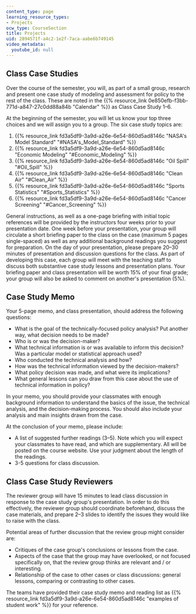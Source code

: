 ```yaml
---
content_type: page
learning_resource_types:
- Projects
ocw_type: CourseSection
title: Projects
uid: 2894571f-a4c2-1e2f-7aca-aabe6b749145
video_metadata:
  youtube_id: null
---
```


Class Case Studies
------------------

Over the course of the semester, you will, as part of a small group, research and present one case study of modeling and assessment for policy to the rest of the class. These are noted in the {{% resource_link 0e850efb-f3bb-771d-a847-27c0dd88a84b "Calendar" %}} as Class Case Study 1–6.

At the beginning of the semester, you will let us know your top three choices and we will assign you to a group. The six case study topics are:

1.  {{% resource_link fd3a5df9-3a9d-a26e-6e54-860d5ad8146c "NASA's Model Standard" "#NASA's_Model_Standard" %}}
2.  {{% resource_link fd3a5df9-3a9d-a26e-6e54-860d5ad8146c "Economic Modeling" "#Economic_Modeling" %}}
3.  {{% resource_link fd3a5df9-3a9d-a26e-6e54-860d5ad8146c "Oil Spill" "#Oil_Spill" %}}
4.  {{% resource_link fd3a5df9-3a9d-a26e-6e54-860d5ad8146c "Clean Air" "#Clean_Air" %}}
5.  {{% resource_link fd3a5df9-3a9d-a26e-6e54-860d5ad8146c "Sports Statistics" "#Sports_Statistics" %}}
6.  {{% resource_link fd3a5df9-3a9d-a26e-6e54-860d5ad8146c "Cancer Screening" "#Cancer_Screening" %}}

General instructions, as well as a one-page briefing with initial topic references will be provided by the instructors four weeks prior to your presentation date. One week before your presentation, your group will circulate a short briefing paper to the class on the case (maximum 5 pages single-spaced) as well as any additional background readings you suggest for preparation. On the day of your presentation, please prepare 20–30 minutes of presentation and discussion questions for the class. As part of developing this case, each group will meet with the teaching staff to discuss both substantive case study lessons and presentation plans. Your briefing paper and class presentation will be worth 15% of your final grade; your group will also be asked to comment on another's presentation (5%).

Case Study Memo
---------------

Your 5-page memo, and class presentation, should address the following questions:

*   What is the goal of the technically-focused policy analysis? Put another way, what decision needs to be made?
*   Who is or was the decision-maker?
*   What technical information is or was available to inform this decision? Was a particular model or statistical approach used?
*   Who conducted the technical analysis and how?
*   How was the technical information viewed by the decision-makers?
*   What policy decision was made, and what were its implications?
*   What general lessons can you draw from this case about the use of technical information in policy?

In your memo, you should provide your classmates with enough background information to understand the basics of the issue, the technical analysis, and the decision-making process. You should also include your analysis and main insights drawn from the case.

At the conclusion of your memo, please include:

*   A list of suggested further readings (3–5). Note which you will expect your classmates to have read, and which are supplementary. All will be posted on the course website. Use your judgment about the length of the readings.
*   3-5 questions for class discussion.

Class Case Study Reviewers
--------------------------

The reviewer group will have 15 minutes to lead class discussion in response to the case study group's presentation. In order to do this effectively, the reviewer group should coordinate beforehand, discuss the case materials, and prepare 2–3 slides to identify the issues they would like to raise with the class.

Potential areas of further discussion that the review group might consider are:

*   Critiques of the case group's conclusions or lessons from the case.
*   Aspects of the case that the group may have overlooked, or not focused specifically on, that the review group thinks are relevant and / or interesting.
*   Relationship of the case to other cases or class discussions: general lessons, comparing or contrasting to other cases.

The teams have provided their case study memo and reading list as {{% resource_link fd3a5df9-3a9d-a26e-6e54-860d5ad8146c "examples of student work" %}} for your reference.